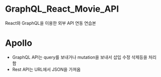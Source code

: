 # GraphQL_React_Movie_API

React와 GraphQL을 이용한 외부 API 연동 연습본

# Apollo

- GraphQL API는 query를 보내거나 mutation을 보내서 삽입 수정 삭제등을 처리함
- Rest API는 URL에서 JSON을 가져옴

